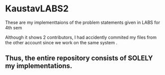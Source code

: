 # KaustavLABS2
These are my implementtaions of the problem statements given in LABS for 4th sem

Although it shows 2 contributors, I had accidently commited my files from the other account since we work on the same system .
## Thus, the entire repository consists of SOLELY my implementations.
